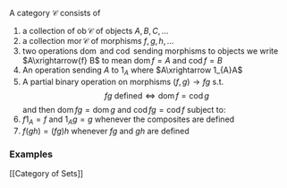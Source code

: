 A category $\mathcal{C}$ consists of
1. a collection of $\operatorname{ob}\mathcal{C}$  of objects $A, B, C,\dots$
2. a collection $\operatorname{mor}\mathcal{C}$ of morphisms $f,g,h, \dots$ 
3. two operations $\operatorname{dom}$ and $\operatorname{cod}$ sending morphisms to objects
   we write $A\xrightarrow{f} B$ to mean $\operatorname{dom} f=A$ and $\operatorname{cod}f=B$
4. An operation sending $A$ to $1_{A}$ where $A\xrightarrow 1_{A}A$
5. A partial binary operation on morphisms $(f,g)\to fg$ s.t.
   $$
fg \text{ defined} \iff \operatorname{dom}f=\operatorname{cod}g
$$
and then $\operatorname{dom}fg=\operatorname{dom}g$ and $\operatorname{cod}fg =\operatorname{cod}f$
subject to:
6. $f 1_{A}=f$ and $1_{A}g=g$ whenever the composites are defined
7. $f(gh)=(fg)h$ whenever $fg$ and $gh$ are defined
### Examples
[[Category of Sets]]